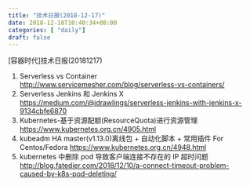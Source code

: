 ```yaml
--- 
title: "技术日报(2018-12-17)" 
date: 2018-12-18T10:40:34+08:00
categories: [ "daily"]
draft: false
---
```

[容器时代]技术日报(20181217)

1. Serverless vs Container   http://www.servicemesher.com/blog/serverless-vs-containers/
2. Serverless Jenkins 和 Jenkins X   https://medium.com/@jdrawlings/serverless-jenkins-with-jenkins-x-9134cbfe6870
3. Kubernetes-基于资源配额(ResourceQuota)进行资源管理   https://www.kubernetes.org.cn/4905.html
4. kubeadm HA master(v1.13.0)离线包 + 自动化脚本 + 常用插件 For Centos/Fedora  https://www.kubernetes.org.cn/4948.html
5. kubernetes 中删除 pod 导致客户端连接不存在的 IP 超时问题  http://blog.fatedier.com/2018/12/10/a-connect-timeout-problem-caused-by-k8s-pod-deleting/